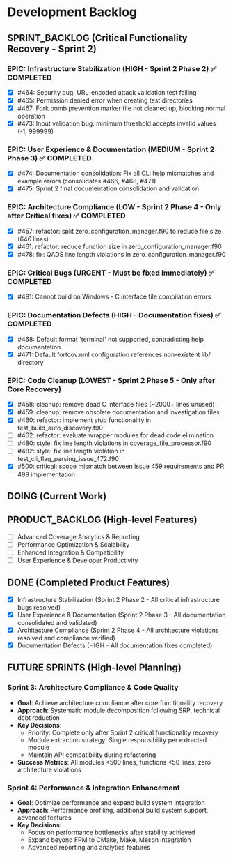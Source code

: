 # Development Backlog

## SPRINT_BACKLOG (Critical Functionality Recovery - Sprint 2)

### EPIC: Infrastructure Stabilization (HIGH - Sprint 2 Phase 2) ✅ COMPLETED
- [x] #464: Security bug: URL-encoded attack validation test failing  
- [x] #465: Permission denied error when creating test directories
- [x] #467: Fork bomb prevention marker file not cleaned up, blocking normal operation
- [x] #473: Input validation bug: minimum threshold accepts invalid values (-1, 999999)

### EPIC: User Experience & Documentation (MEDIUM - Sprint 2 Phase 3) ✅ COMPLETED
- [x] #474: Documentation consolidation: Fix all CLI help mismatches and example errors (consolidates #466, #468, #471)
- [x] #475: Sprint 2 final documentation consolidation and validation

### EPIC: Architecture Compliance (LOW - Sprint 2 Phase 4 - Only after Critical fixes) ✅ COMPLETED
- [x] #457: refactor: split zero_configuration_manager.f90 to reduce file size (646 lines)
- [x] #461: refactor: reduce function size in zero_configuration_manager.f90
- [x] #478: fix: QADS line length violations in zero_configuration_manager.f90

### EPIC: Critical Bugs (URGENT - Must be fixed immediately) ✅ COMPLETED
- [x] #491: Cannot build on Windows - C interface file compilation errors

### EPIC: Documentation Defects (HIGH - Documentation fixes) ✅ COMPLETED
- [x] #468: Default format 'terminal' not supported, contradicting help documentation
- [x] #471: Default fortcov.nml configuration references non-existent lib/ directory

### EPIC: Code Cleanup (LOWEST - Sprint 2 Phase 5 - Only after Core Recovery)
- [x] #458: cleanup: remove dead C interface files (~2000+ lines unused)
- [x] #459: cleanup: remove obsolete documentation and investigation files
- [x] #460: refactor: implement stub functionality in test_build_auto_discovery.f90
- [ ] #462: refactor: evaluate wrapper modules for dead code elimination
- [ ] #480: style: fix line length violations in coverage_file_processor.f90
- [ ] #482: style: fix line length violation in test_cli_flag_parsing_issue_472.f90
- [x] #500: critical: scope mismatch between issue 459 requirements and PR 499 implementation

## DOING (Current Work)

## PRODUCT_BACKLOG (High-level Features)
- [ ] Advanced Coverage Analytics & Reporting
- [ ] Performance Optimization & Scalability  
- [ ] Enhanced Integration & Compatibility
- [ ] User Experience & Developer Productivity

## DONE (Completed Product Features)
- [x] Infrastructure Stabilization (Sprint 2 Phase 2 - All critical infrastructure bugs resolved)
- [x] User Experience & Documentation (Sprint 2 Phase 3 - All documentation consolidated and validated)
- [x] Architecture Compliance (Sprint 2 Phase 4 - All architecture violations resolved and compliance verified)
- [x] Documentation Defects (HIGH - All documentation fixes completed)

## FUTURE SPRINTS (High-level Planning)

### Sprint 3: Architecture Compliance & Code Quality
- **Goal**: Achieve architecture compliance after core functionality recovery
- **Approach**: Systematic module decomposition following SRP, technical debt reduction
- **Key Decisions**: 
  - Priority: Complete only after Sprint 2 critical functionality recovery
  - Module extraction strategy: Single responsibility per extracted module
  - Maintain API compatibility during refactoring
- **Success Metrics**: All modules <500 lines, functions <50 lines, zero architecture violations

### Sprint 4: Performance & Integration Enhancement  
- **Goal**: Optimize performance and expand build system integration
- **Approach**: Performance profiling, additional build system support, advanced features
- **Key Decisions**:
  - Focus on performance bottlenecks after stability achieved
  - Expand beyond FPM to CMake, Make, Meson integration
  - Advanced reporting and analytics features